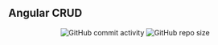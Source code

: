 ## Angular CRUD

 <p align="center">
	<img alt="GitHub commit activity" src="https://img.shields.io/github/commit-activity/w/caiocichetti/angular-crud" />
	<img alt="GitHub repo size" src="https://img.shields.io/github/repo-size/caiocichetti/angular-crud" />
 </p>
